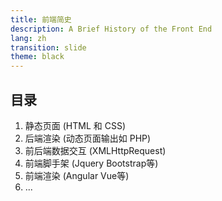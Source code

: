 ```yaml
---
title: 前端简史
description: A Brief History of the Front End
lang: zh
transition: slide
theme: black
---
```


## 目录

1. 静态页面 (HTML 和 CSS)
2. 后端渲染 (动态页面输出如 PHP)
3. 前后端数据交互 (XMLHttpRequest)
4. 前端脚手架 (Jquery Bootstrap等)
5. 前端渲染 (Angular Vue等)
6. ...
